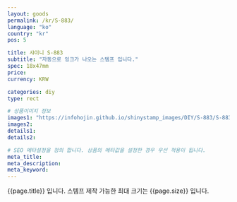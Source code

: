 ```yaml
---
layout: goods
permalink: /kr/S-883/
language: "ko"
country: "kr"
pos: 5

title: 샤이니 S-883
subtitle: "자동으로 잉크가 나오는 스템프 입니다."
spec: 18x47mm
price: 
currency: KRW

categories: diy
type: rect

# 상품이미지 정보
images1: "https://infohojin.github.io/shinystamp_images/DIY/S-883/S-883_1.jpg"
images2:
details1:
details2:    

# SEO 메타설정을 정의 합니다. 상품의 메타값을 설정한 경우 우선 적용이 됩니다.
meta_title: 
meta_description:
meta_keyword:
---
```


{{page.title}} 입니다. 스템프 제작 가능한 최대 크기는 {{page.size}} 입니다.
